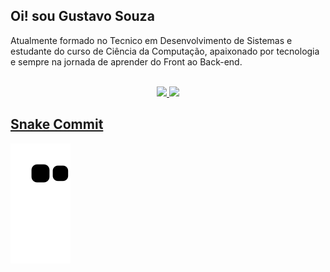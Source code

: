 ## Oi! sou Gustavo Souza
Atualmente formado no Tecnico em Desenvolvimento de Sistemas e estudante do curso de Ciência da Computação, apaixonado por tecnologia e sempre na jornada de aprender do Front ao Back-end.


<div align="center">
  <br>
  <a href="https://github.com/GustavoDiasSouza">
  <img height="180em" src="https://github-readme-stats.vercel.app/api?username=GustavoDiasSouza&show_icons=true&theme=radical&include_all_commits=true&count_private=true"/>
  <img height="180em" src="https://github-readme-stats.vercel.app/api/top-langs/?username=GustavoDiasSouza&layout=compact&langs_count=7&theme=radical"/>
</div>

## Snake Commit 
![Snake animation](https://github.com/GustavoDiasSouza/GustavoDiasSouza/blob/output/github-contribution-grid-snake.svg)

